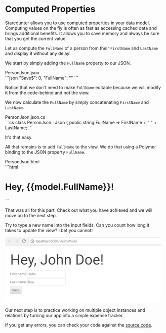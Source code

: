 # Computed Properties

Starcounter allows you to use computed properties in your data model. Computing values on the fly is often as fast as accessing cached data and brings additional benefits. It allows you to save memory and always be sure that you get the current value. 

Let us compute the `FullName` of a person from their `FirstName` and `LastName` and display it without any delay! 

We start by simply adding the `FullName` property to our JSON.

<div class="code-name">PersonJson.json</a></div>
```json
"Save$": 0,
"FullName": ""
```

Notice that we don't need to make `FullName` editable because we will modify it from the code-behind and not the view.

We now calculate the `FullName` by simply concatenating `FirstName` and `LastName`.
<div class="code-name">PersonJson.json.cs</div>
```cs
class PersonJson : Json
{
    public string FullName => FirstName + " " + LastName;
```

It's that easy.

All that remains is to add `FullName` to the view. We do that using a Polymer binding to the JSON property `FullName`.
<div class="code-name">PersonJson.html</div>
```html
<h1>Hey, {{model.FullName}}!</h1>
```

That was all for this part. Check out what you have achieved and we will move on to the next step.

<section class="see-yourself">
<div>Try to type a new name into the input fields. Can you count how long it takes to update the view? I bet you cannot!</div></section>

![part 4 gif](/assets/part4resized.gif)

Our next step is to practice working on multiple object instances and relations by turning our app into a simple expense tracker.

If you get any errors, you can check your code against the [source code](https://github.com/StarcounterSamples/HelloWorld/commit/30a201c8f04432aadf5bde433ca71f2642aba629).